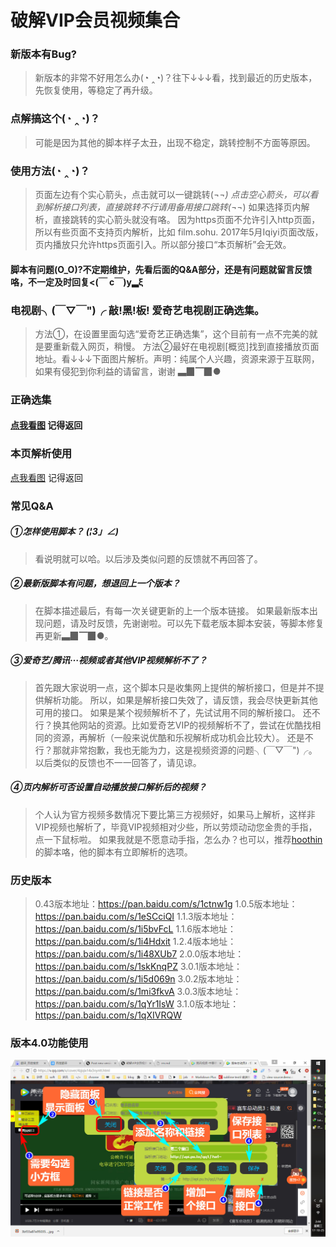 # 破解VIP会员视频集合
### 新版本有Bug?
>新版本的非常不好用怎么办(◔ ‸◔)？往下↓↓↓看，找到最近的历史版本，先恢复使用，等稳定了再升级。

### 点解搞这个(◔ ‸◔)？   
>可能是因为其他的脚本样子太丑，出现不稳定，跳转控制不方面等原因。

### 使用方法(◔ ‸◔)？   
>页面左边有个实心箭头，点击就可以一键跳转(¬_¬)
>点击空心箭头，可以看到解析接口列表，直接跳转不行请用备用接口跳转(¬_¬)
>如果选择页内解析，直接跳转的实心箭头就没有咯。
>因为https页面不允许引入http页面，所以有些页面不支持页内解析，比如 film.sohu.
>2017年5月Iqiyi页面改版，页内播放只允许https页面引入。所以部分接口“本页解析”会无效。

#### 脚本有问题(O_O)?不定期维护，先看后面的Q&A部分，还是有问题就留言反馈咯，不一定及时回复&lt;(￣ c￣)y▂ξ 

### 电视剧╮(￣▽￣")╭  敲!黑!板!   爱奇艺电视剧正确选集。
>方法①，在设置里面勾选“爱奇艺正确选集”，这个目前有一点不完美的就是要重新载入网页，稍慢。
>方法②最好在电视剧[概览]找到直接播放页面地址。看↓↓↓下面图片解析。声明：纯属个人兴趣，资源来源于互联网，如果有侵犯到你利益的请留言，谢谢 ▃▉▔▉●

### 正确选集
#### [点我看图](http://orfuf97rs.bkt.clouddn.com/1.gif)  记得返回

### 本页解析使用
[点我看图](http://orfuf97rs.bkt.clouddn.com/2.gif)  记得返回


### 常见Q&A
##### ①怎样使用脚本？ _(¦3」∠)_
>看说明就可以哈。以后涉及类似问题的反馈就不再回答了。

##### ②最新版脚本有问题，想退回上一个版本？
>在脚本描述最后，有每一次关键更新的上一个版本链接。
>如果最新版本出现问题，请及时反馈，先谢谢啦。可以先下载老版本脚本安装，等脚本修复再更新▃▉▔▉●。

##### ③爱奇艺/腾讯···视频或者其他VIP视频解析不了？
>首先跟大家说明一点，这个脚本只是收集网上提供的解析接口，但是并不提供解析功能。
>所以，如果是解析接口失效了，请反馈，我会尽快更新其他可用的接口。
>如果是某个视频解析不了，先试试用不同的解析接口。
>还不行？换其他网站的资源。比如爱奇艺VIP的视频解析不了，尝试在优酷找相同的资源，再解析（一般来说优酷和乐视解析成功机会比较大）。
>还是不行？那就非常抱歉，我也无能为力，这是视频资源的问题╮(￣▽￣")╭。
>以后类似的反馈也不一一回答了，请见谅。

##### ④页内解析可否设置自动播放接口解析后的视频？
>个人认为官方视频多数情况下要比第三方视频好，如果马上解析，这样非VIP视频也解析了，毕竟VIP视频相对少些，所以劳烦动动您金贵的手指，点一下鼠标啦。
>如果我就是不愿意动手指，怎么办？也可以，推荐[hoothin](https://greasyfork.org/zh-CN/users/8227-hoothin)的脚本咯，他的脚本有立即解析的选项。

### 历史版本
>0.43版本地址：https://pan.baidu.com/s/1ctnw1g
>1.0.5版本地址：https://pan.baidu.com/s/1eSCciQI
>1.1.3版本地址：https://pan.baidu.com/s/1i5bvFcL
>1.1.6版本地址：https://pan.baidu.com/s/1i4Hdxit
>1.2.4版本地址：https://pan.baidu.com/s/1i48XUb7
>2.0.0版本地址：https://pan.baidu.com/s/1skKnqPZ
>3.0.1版本地址：https://pan.baidu.com/s/1i5d069n
>3.0.2版本地址：https://pan.baidu.com/s/1mi3fkvA
>3.0.3版本地址：https://pan.baidu.com/s/1qYr1IsW
>3.1.0版本地址：https://pan.baidu.com/s/1qXIVRQW

### 版本4.0功能使用
![自定义解析接口](/img/破解VIP会员视频集合v4.0.jpg)